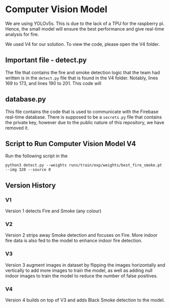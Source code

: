 # Computer Vision Model
We are using YOLOv5s. This is due to the lack of a TPU for the raspberry pi. Hence, the small model will ensure the best performance and give real-time analysis for fire.

We used V4 for our solution. To view the code, please open the V4 folder.

## Important file - detect.py
The file that contains the fire and smoke detection logic that the team had written is in the `detect.py` file that is found in the V4 folder. Notably, lines 169 to 173, and lines 190 to 201. This code will 

## database.py
This file contains the code that is used to communicate with the Firebase real-time database. There is supposed to be a `secrets.py` file that contains the private key, however due to the public nature of this repository, we have removed it.

## Script to Run Computer Vision Model V4
Run the following script in the 
```
python3 detect.py --weights runs/train/exp/weights/best_fire_smoke.pt --img 320 --source 0
```

## Version History
### V1
Version 1 detects Fire and Smoke (any colour)

### V2
Version 2 strips away Smoke detection and focuses on Fire. More indoor fire data is also fed to the model to enhance indoor fire detection.

### V3
Version 3 augment images in dataset by flipping the images horizontally and vertically to add more images to train the model, as well as adding null indoor images to train the model to reduce the number of false positives.

### V4
Version 4 builds on top of V3 and adds Black Smoke detection to the model.


